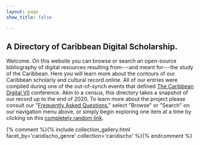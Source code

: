 ```yaml
---
layout: page
show_title: false

---
```


## A Directory of Caribbean Digital Scholarship.

Welcome. On this website you can browse or search an open-source bibliography of digital resources resulting from---and meant for---the study of the Caribbean. Here you will learn more about the contours of our Caribbean scholarly and cultural record online. All of our entries were compiled during one of the out-of-synch events that defined [The Caribbean Digital VII](http://caribbeandigitalnyc.net/2020/directory/) conference. Akin to a census, this directory takes a snapshot of our record up to the end of 2020. To learn more about the project please consult our "[Frequently Asked Questions]({{site.baseurl}}/faq/)," select "Browse" or "Search" on our navigation menu above, or simply begin exploring one item at a time by clicking on this [completely random link]({{'/caridischo/caridischo/cds1/'|absolute_url}}).

<!-- ---

### Let's get right to it... -->

{% comment %}{% include collection_gallery.html facet_by='caridischo_genre' collection='caridischo' %}{% endcomment %}
